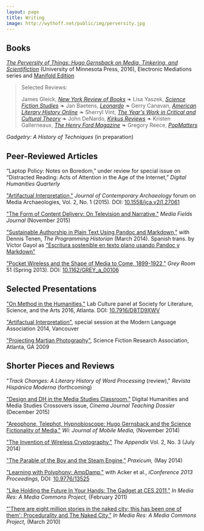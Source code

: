 ```yaml
---
layout: page
title: Writing
image: http://wythoff.net/public/img/perversity.jpg
---
```


Books
-------

[*The Perversity of Things: Hugo Gernsback on Media, Tinkering, and Scientifiction*](https://www.upress.umn.edu/book-division/books/the-perversity-of-things) (University of Minnesota Press, 2016), Electronic Mediations series and [Manifold Edition](http://manifold.umn.edu)

> Selected Reviews:
>
> James Gleick, [*New York Review of Books*](http://www.nybooks.com/daily/2017/01/31/hugo-gernsback-making-of-future-man/) ❧ Lisa Yaszek, [*Science Fiction Studies*](http://wythoff.net/pdf/yaszek_review.pdf) ❧ Jan Baetens, [*Leonardo*](https://www.leonardo.info/review/2017/02/review-of-the-perversity-of-things-hugo-gernsback-on-media-tinkering-and) ❧ Gerry Canavan, [*American Literary History Online*](http://wythoff.net/pdf/canavan_review.pdf) ❧ Sherryl Vint, [*The Year's Work in Critical and Cultural Theory*](http://wythoff.net/pdf/vint_review.pdf) ❧ John DeNardo, [*Kirkus Reviews*](https://www.kirkusreviews.com/features/learn-more-about-creators-science-fiction/) ❧ Kristen Gallerneaux, [*The Henry Ford Magazine*](http://wythoff.net/pdf/fordmuseum_review.pdf) ❧ Gregory Reece, [*PopMatters*](http://www.popmatters.com/review/hugh-gernsback-the-perversity-of-things-by-grant-wythoff/)

<!-- Angelo Paura, [*Motherboard Italy (Vice)*](https://motherboard.vice.com/it/article/profilo-hugo-gernsback-amazing-stories / https://medium.com/italia/hugo-gernsback-luomo-che-ci-ha-fatto-innamorare-del-futuro-ec2fb2fbeebf#.j9f1l9x5y) ❧ Aurelio Cianciotta, [*Neural*](http://neural.it/2017/05/edited-by-grant-wythoff-the-perversity-of-things-hugo-gernsback-on-media-tinkering-and-scientifiction/) -->

_Gadgetry: A History of Techniques_ (in preparation)

## Peer-Reviewed Articles

“Laptop Policy: Notes on Boredom,” under review for special issue on “Distracted Reading: Acts of Attention in the Age of the Internet,” *Digital Humanities Quarterly*

["Artifactual Interpretation,"](http://wythoff.net/pdf/Wythoff_2015_Artifactual_Interpretation.pdf) *Journal of Contemporary Archaeology* forum on Media Archaeologies, Vol. 2, No. 1 (2015). DOI: [10.1558/jca.v2i1.27061](http://dx.doi.org/10.1558/jca.v2i1.27061)

["The Form of Content Delivery: On Television and Narrative,"](http://mediafieldsjournal.squarespace.com/the-form-of-content-delivery/) *Media Fields Journal* (November 2015)

["Sustainable Authorship in Plain Text Using Pandoc and Markdown,"](http://programminghistorian.org/lessons/sustainable-authorship-in-plain-text-using-pandoc-and-markdown) with Dennis Tenen, *The Programming Historian* (March 2014). Spanish trans. by Víctor Gayol as ["Escritura sostenible en texto plano usando Pandoc y Markdown"](https://programminghistorian.org/es/lecciones/escritura-sostenible-usando-pandoc-y-markdown)

["Pocket Wireless and the Shape of Media to Come, 1899-1922,"](http://wythoff.net/pdf/Wythoff_2013_Pocket_Wireless_and_the_Shape_of_Media_to_Come,_1899–1922.pdf) *Grey Room* 51 (Spring 2013). DOI: [10.1162/GREY_a_00106](http://dx.doi.org/10.1162/GREY_a_00106)

## Selected Presentations

["On Method in the Humanities,"](https://academiccommons.columbia.edu/catalog/ac:206032) Lab Culture panel at Society for Literature, Science, and the Arts 2016, Atlanta. DOI: [10.7916/D8TD9XWV](http://dx.doi.org/10.7916/D8TD9XWV)

["Artifactual Interpretation"](http://wythoff.net/artifactual_interpretation), special session at the Modern Language Association 2014, Vancouver

["Projecting Martian Photography"](http://wythoff.net/projecting_martian_photography/), Science Fiction Research Association, Atlanta, GA 2009

## Shorter Pieces and Reviews

"*Track Changes: A Literary History of Word Processing* (review)," *Revista Hispánica Moderna* (forthcoming)

["Design and DH in the Media Studies Classroom,"](http://www.teachingmedia.org/design-and-dh-in-the-media-studies-classroom/) Digital Humanities and Media Studies Crossovers issue, *Cinema Journal Teaching Dossier* (December 2015)

["Areophone, Telephot, Hypnobioscope: Hugo Gernsback and the Science Fictionality of Media,"](http://wi.mobilities.ca/grant-wythoff-aerophone-telephot-hypnobioscope-hugo-gernsbacks-media-theory/) *Wi: Journal of Mobile Media,* (November 2014)

["The Invention of Wireless Cryptography,"](http://theappendix.net/issues/2014/7/the-invention-of-wireless-cryptography) *The Appendix* Vol. 2, No. 3 (July 2014)

["The Parable of the Boy and the Steam Engine,"](http://wythoff.net/pdf/Wythoff_2013_Parable_of_the_Boy_and_the_Steam_Engine.pdf) *Praxicum,* (May 2014)

["Learning with Polyphony: AmpDamp,"](https://www.ideals.illinois.edu/bitstream/handle/2142/42533/525.pdf) with Acker et al., *iConference 2013 Proceedings,* DOI: [10.9776/13525](http://hdl.handle.net/2142/42533)

["Like Holding the Future In Your Hands: The Gadget at CES 2011,"](http://mediacommons.futureofthebook.org/imr/2011/01/12/holding-future-your-hands-gadget-ces-2011) *In Media Res: A Media Commons Project,* (February 2011)

["'There are eight million stories in the naked city; this has been one of them': Procedurality and The Naked City,"](http://mediacommons.futureofthebook.org/imr/2010/03/10/there-are-eight-million-stories-naked-city-has-been-one-them-procedurality-and-naked-city) *In Media Res: A Media Commons Project,* (March 2010)
